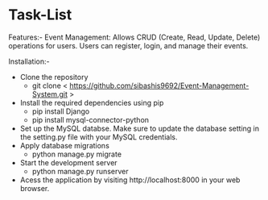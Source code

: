 # Task-List
Features:-
Event Management: Allows CRUD (Create, Read, Update, Delete) operations for users. Users can register, login, and manage their events.

Installation:-
  * Clone the repository
      * git clone < https://github.com/sibashis9692/Event-Management-System.git >
  * Install the required dependencies using pip
      * pip install Django
      * pip install mysql-connector-python
  * Set up the MySQL databse. Make sure to update the database setting in the setting.py file with your MySQL credentials.
  * Apply database migrations
      * python manage.py migrate
  * Start the development server
      * python manage.py runserver
  * Acess the application by visiting http://localhost:8000 in your web browser.
